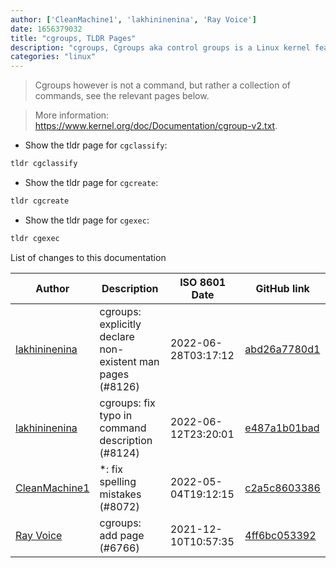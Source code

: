 ```yaml
---
author: ['CleanMachine1', 'lakhininenina', 'Ray Voice']
date: 1656379032
title: "cgroups, TLDR Pages"
description: "cgroups, Cgroups aka control groups is a Linux kernel feature for limiting, measuring, and controlling resource usage by processes."
categories: "linux"
---
```

> Cgroups however is not a command, but rather a collection of commands, see the relevant pages below.

> More information: <https://www.kernel.org/doc/Documentation/cgroup-v2.txt>.

- Show the tldr page for `cgclassify`:

```bash
tldr cgclassify
```

- Show the tldr page for `cgcreate`:

```bash
tldr cgcreate
```

- Show the tldr page for `cgexec`:

```bash
tldr cgexec
```
List of changes to this documentation


Author | Description | ISO 8601 Date | GitHub link
------|-----|-----|-----
[lakhininenina](mailto:99631909+lakhininenina@users.noreply.github.com) | cgroups: explicitly declare non-existent man pages (#8126) | 2022-06-28T03:17:12 | [abd26a7780d1](https://github.com/tldr-pages/tldr/commit/abd26a7780d1b40c9297be2a76d373c3e959bd39)
[lakhininenina](mailto:99631909+lakhininenina@users.noreply.github.com) | cgroups: fix typo in command description (#8124) | 2022-06-12T23:20:01 | [e487a1b01bad](https://github.com/tldr-pages/tldr/commit/e487a1b01bad18506be1f9ea33bef66c4ba0a8cc)
[CleanMachine1](mailto:78213164+CleanMachine1@users.noreply.github.com) | *: fix spelling mistakes (#8072) | 2022-05-04T19:12:15 | [c2a5c8603386](https://github.com/tldr-pages/tldr/commit/c2a5c8603386f1720b996b839802fae1fb60ba8a)
[Ray Voice](mailto:33094591+Ray6464@users.noreply.github.com) | cgroups: add page (#6766) | 2021-12-10T10:57:35 | [4ff6bc053392](https://github.com/tldr-pages/tldr/commit/4ff6bc053392c5982092c5028b7e5a5cb1121850)


